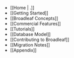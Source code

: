 - [[Home | .]]
- [[Getting Started]]
- [[Broadleaf Concepts]]
- [[Commercial Features]]
- [[Tutorials]]
- [[Database Model]]
- [[Contributing to Broadleaf]]
- [[Migration Notes]]
- [[Appendix]]